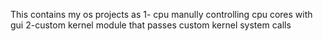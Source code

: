 This contains my os projects as 
1- cpu manully controlling cpu cores with gui 
2-custom kernel module that passes custom kernel system calls 
